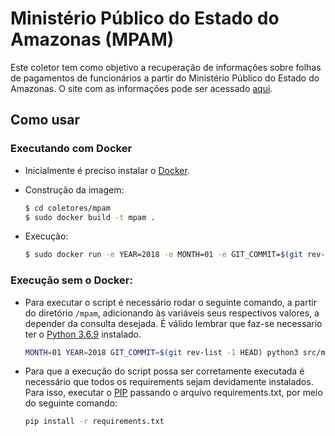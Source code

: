 # Ministério Público do Estado do Amazonas (MPAM)

Este coletor tem como objetivo a recuperação de informações sobre folhas de pagamentos de funcionários a partir do Ministério Público do Estado do Amazonas. O site com as informações pode ser acessado [aqui](https://www.mpam.mp.br/servicos/transparencia-novo).

## Como usar
### Executando com Docker

 - Inicialmente é preciso instalar o [Docker](https://docs.docker.com/install/). 

 - Construção da imagem:

    ```sh
    $ cd coletores/mpam
    $ sudo docker build -t mpam .
    ```
 - Execução:
 
    ```sh
    $ sudo docker run -e YEAR=2018 -e MONTH=01 -e GIT_COMMIT=$(git rev-list -1 HEAD) mpam
    ```
### Execução sem o Docker:

- Para executar o script é necessário rodar o seguinte comando, a partir do diretório `/mpam`, adicionando às variáveis seus respectivos valores, a depender da consulta desejada. É válido lembrar que faz-se necessario ter o [Python 3.6.9](https://www.python.org/downloads/) instalado.

    ```sh
    MONTH=01 YEAR=2018 GIT_COMMIT=$(git rev-list -1 HEAD) python3 src/main.py
    ```
- Para que a execução do script possa ser corretamente executada é necessário que todos os requirements sejam devidamente instalados. Para isso, executar o [PIP](https://pip.pypa.io/en/stable/installing/) passando o arquivo requirements.txt, por meio do seguinte comando:

   ```sh
   pip install -r requirements.txt
   ```